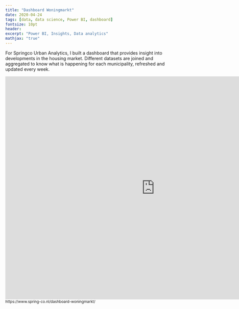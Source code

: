 ```yaml
---
title: "Dashboard Woningmarkt"
date: 2020-04-24
tags: [data, data science, Power BI, dashboard]
fontsize: 10pt
header:
excerpt: "Power BI, Insights, Data analytics"
mathjax: "true"
---
```


For Springco Urban Analytics, I built a dashboard that provides insight into developments in the housing market. Different datasets are joined and aggregated to know what is happening for each municipality, refreshed and updated every week. 

<iframe width="933" height="700" src="https://app.powerbi.com/view?r=eyJrIjoiOGFmMWUyMWMtMWI1Yy00NzkzLWJhNjUtOThlNjhkZDA2MzEwIiwidCI6IjdmOGVkYzZkLWZkOTktNGYzMS04Mjg4LTg4YmM1MjE2NWMwOSIsImMiOjl9" frameborder="0" allowFullScreen="true"></iframe> 
<sub>https://www.spring-co.nl/dashboard-woningmarkt/</sub>
